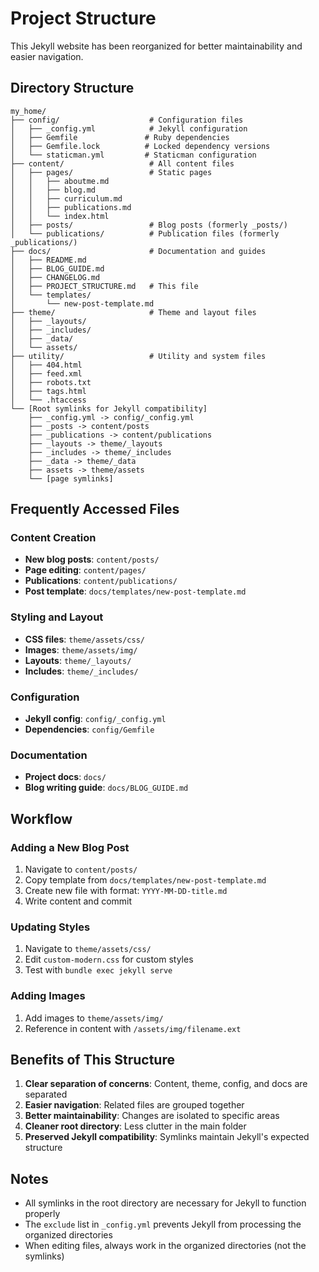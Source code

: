 # Project Structure

This Jekyll website has been reorganized for better maintainability and easier navigation.

## Directory Structure

```
my_home/
├── config/                    # Configuration files
│   ├── _config.yml            # Jekyll configuration
│   ├── Gemfile               # Ruby dependencies
│   ├── Gemfile.lock          # Locked dependency versions
│   └── staticman.yml         # Staticman configuration
├── content/                   # All content files
│   ├── pages/                 # Static pages
│   │   ├── aboutme.md
│   │   ├── blog.md
│   │   ├── curriculum.md
│   │   ├── publications.md
│   │   └── index.html
│   ├── posts/                 # Blog posts (formerly _posts/)
│   └── publications/          # Publication files (formerly _publications/)
├── docs/                      # Documentation and guides
│   ├── README.md
│   ├── BLOG_GUIDE.md
│   ├── CHANGELOG.md
│   ├── PROJECT_STRUCTURE.md   # This file
│   └── templates/
│       └── new-post-template.md
├── theme/                     # Theme and layout files
│   ├── _layouts/
│   ├── _includes/
│   ├── _data/
│   └── assets/
├── utility/                   # Utility and system files
│   ├── 404.html
│   ├── feed.xml
│   ├── robots.txt
│   ├── tags.html
│   └── .htaccess
└── [Root symlinks for Jekyll compatibility]
    ├── _config.yml -> config/_config.yml
    ├── _posts -> content/posts
    ├── _publications -> content/publications
    ├── _layouts -> theme/_layouts
    ├── _includes -> theme/_includes
    ├── _data -> theme/_data
    ├── assets -> theme/assets
    └── [page symlinks]
```

## Frequently Accessed Files

### Content Creation
- **New blog posts**: `content/posts/`
- **Page editing**: `content/pages/`
- **Publications**: `content/publications/`
- **Post template**: `docs/templates/new-post-template.md`

### Styling and Layout
- **CSS files**: `theme/assets/css/`
- **Images**: `theme/assets/img/`
- **Layouts**: `theme/_layouts/`
- **Includes**: `theme/_includes/`

### Configuration
- **Jekyll config**: `config/_config.yml`
- **Dependencies**: `config/Gemfile`

### Documentation
- **Project docs**: `docs/`
- **Blog writing guide**: `docs/BLOG_GUIDE.md`

## Workflow

### Adding a New Blog Post
1. Navigate to `content/posts/`
2. Copy template from `docs/templates/new-post-template.md`
3. Create new file with format: `YYYY-MM-DD-title.md`
4. Write content and commit

### Updating Styles
1. Navigate to `theme/assets/css/`
2. Edit `custom-modern.css` for custom styles
3. Test with `bundle exec jekyll serve`

### Adding Images
1. Add images to `theme/assets/img/`
2. Reference in content with `/assets/img/filename.ext`

## Benefits of This Structure

1. **Clear separation of concerns**: Content, theme, config, and docs are separated
2. **Easier navigation**: Related files are grouped together
3. **Better maintainability**: Changes are isolated to specific areas
4. **Cleaner root directory**: Less clutter in the main folder
5. **Preserved Jekyll compatibility**: Symlinks maintain Jekyll's expected structure

## Notes

- All symlinks in the root directory are necessary for Jekyll to function properly
- The `exclude` list in `_config.yml` prevents Jekyll from processing the organized directories
- When editing files, always work in the organized directories (not the symlinks)
